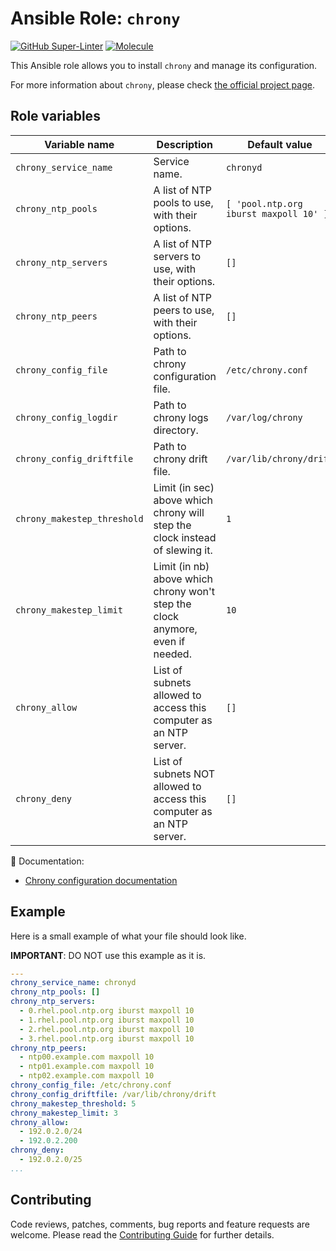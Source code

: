 # Ansible Role: `chrony`

[![GitHub Super-Linter](https://github.com/Frzk/ansible-role-chrony/actions/workflows/linter.yml/badge.svg)](https://github.com/marketplace/actions/super-linter)
[![Molecule](https://github.com/Frzk/ansible-role-chrony/actions/workflows/molecule.yml/badge.svg)](https://github.com/Frzk/ansible-role-chrony/actions/workflows/molecule.yml)

This Ansible role allows you to install `chrony` and manage its configuration.

For more information about `chrony`, please check [the official project page](https://chrony.tuxfamily.org/).


## Role variables

| Variable name               | Description                                                                    | Default value                          |
| --------------------------- | ------------------------------------------------------------------------------ | -------------------------------------- |
| `chrony_service_name`       | Service name.                                                                  | `chronyd`                              |
| `chrony_ntp_pools`          | A list of NTP pools to use, with their options.                                | `[ 'pool.ntp.org iburst maxpoll 10' ]` |
| `chrony_ntp_servers`        | A list of NTP servers to use, with their options.                              | `[]`                                   |
| `chrony_ntp_peers`          | A list of NTP peers to use, with their options.                                | `[]`                                   |
| `chrony_config_file`        | Path to chrony configuration file.                                             | `/etc/chrony.conf`                     |
| `chrony_config_logdir`      | Path to chrony logs directory.                                                 | `/var/log/chrony`                      |
| `chrony_config_driftfile`   | Path to chrony drift file.                                                     | `/var/lib/chrony/drift`                |
| `chrony_makestep_threshold` | Limit (in sec) above which chrony will step the clock instead of slewing it.   | `1`                                    |
| `chrony_makestep_limit`     | Limit (in nb) above which chrony won't step the clock anymore, even if needed. | `10`                                   |
| `chrony_allow`              | List of subnets allowed to access this computer as an NTP server.              | `[]`                                   |
| `chrony_deny`               | List of subnets NOT allowed to access this computer as an NTP server.          | `[]`                                   |

:green_book: Documentation:

- [Chrony configuration documentation](https://chrony.tuxfamily.org/doc/3.2/chrony.conf.html)


## Example

Here is a small example of what your file should look like.

**IMPORTANT**: DO NOT use this example as it is.

```yaml
---
chrony_service_name: chronyd
chrony_ntp_pools: []
chrony_ntp_servers:
  - 0.rhel.pool.ntp.org iburst maxpoll 10
  - 1.rhel.pool.ntp.org iburst maxpoll 10
  - 2.rhel.pool.ntp.org iburst maxpoll 10
  - 3.rhel.pool.ntp.org iburst maxpoll 10
chrony_ntp_peers:
  - ntp00.example.com maxpoll 10
  - ntp01.example.com maxpoll 10
  - ntp02.example.com maxpoll 10
chrony_config_file: /etc/chrony.conf
chrony_config_driftfile: /var/lib/chrony/drift
chrony_makestep_threshold: 5
chrony_makestep_limit: 3
chrony_allow:
  - 192.0.2.0/24
  - 192.0.2.200
chrony_deny:
  - 192.0.2.0/25
...
```


## Contributing

Code reviews, patches, comments, bug reports and feature requests are welcome. Please read the [Contributing Guide](CONTRIBUTING.md) for further details.
